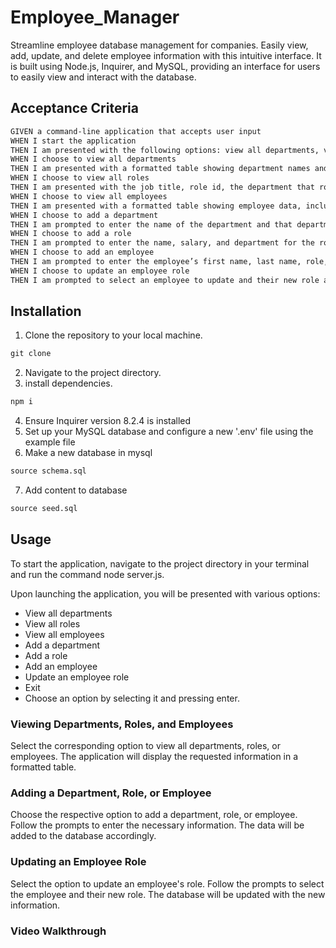 # Employee_Manager
Streamline employee database management for companies. Easily view, add, update, and delete employee information with this intuitive interface. It is built using Node.js, Inquirer, and MySQL, providing an interface for users to easily view and interact with the database.


## Acceptance Criteria

```md
GIVEN a command-line application that accepts user input
WHEN I start the application
THEN I am presented with the following options: view all departments, view all roles, view all employees, add a department, add a role, add an employee, and update an employee role
WHEN I choose to view all departments
THEN I am presented with a formatted table showing department names and department ids
WHEN I choose to view all roles
THEN I am presented with the job title, role id, the department that role belongs to, and the salary for that role
WHEN I choose to view all employees
THEN I am presented with a formatted table showing employee data, including employee ids, first names, last names, job titles, departments, salaries, and managers that the employees report to
WHEN I choose to add a department
THEN I am prompted to enter the name of the department and that department is added to the database
WHEN I choose to add a role
THEN I am prompted to enter the name, salary, and department for the role and that role is added to the database
WHEN I choose to add an employee
THEN I am prompted to enter the employee’s first name, last name, role, and manager, and that employee is added to the database
WHEN I choose to update an employee role
THEN I am prompted to select an employee to update and their new role and this information is updated in the database 
```


## Installation 

1. Clone the repository to your local machine.
```md
git clone 
```
2. Navigate to the project directory.
3. install dependencies.
```md
npm i
```
4. Ensure Inquirer version 8.2.4 is installed
5. Set up your MySQL database and configure a new '.env' file using the example file
6. Make a new database in mysql
```md 
source schema.sql
```
7. Add content to database 
```md
source seed.sql
```

## Usage 

To start the application, navigate to the project directory in your terminal and run the command node server.js.

Upon launching the application, you will be presented with various options:

* View all departments
* View all roles
* View all employees
* Add a department
* Add a role
* Add an employee
* Update an employee role
* Exit
* Choose an option by selecting it and pressing enter.

### Viewing Departments, Roles, and Employees
Select the corresponding option to view all departments, roles, or employees. The application will display the requested information in a formatted table.

### Adding a Department, Role, or Employee
Choose the respective option to add a department, role, or employee. Follow the prompts to enter the necessary information. The data will be added to the database accordingly.

### Updating an Employee Role
Select the option to update an employee's role. Follow the prompts to select the employee and their new role. The database will be updated with the new information.

### Video Walkthrough 

